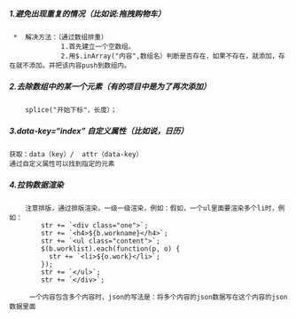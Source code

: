 ##### 1.避免出现重复的情况（比如说:拖拽购物车）
```
 *  解决方法：（通过数组排重）
             1.首先建立一个空数组。
             2.用$.inArray("内容",数组名）判断是否存在，如果不存在，就添加，存在就不添加。并把该内容push到数组内。
```
##### 2.去除数组中的某一个元素（有的项目中是为了再次添加）
```
    splice("开始下标"，长度）；
```

##### 3.data-key=“index” 自定义属性（比如说，日历）
```
获取：data（key）/  attr（data-key）
通过自定义属性可以找到指定的元素
```
##### 4.拉钩数据渲染
```
    注意排版，通过排版渲染，一级一级渲染，例如：假如，一个ul里面要渲染多个li时，例如：
        str += `<div class="one">`;
        str += `<h4>${b.workname}</h4>`;
        str += `<ul class="content">`;
        $(b.worklist).each(function(p, o) {
          str += `<li>${o.work}</li>`;
        });
        str += `</ul>`;
        str += `</div>`; 

     一个内容包含多个内容时，json的写法是：将多个内容的json数据写在这个内容的json数据里面
```